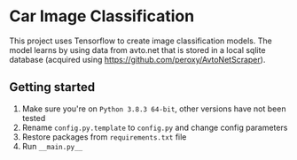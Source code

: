 # Car Image Classification
This project uses Tensorflow to create image classification models. The model learns by using data from avto.net that is stored in a local sqlite database (acquired using https://github.com/peroxy/AvtoNetScraper).

## Getting started
1. Make sure you're on `Python 3.8.3 64-bit`, other versions have not been tested
2. Rename `config.py.template` to `config.py` and change config parameters
3. Restore packages from `requirements.txt` file
4. Run `__main.py__`

